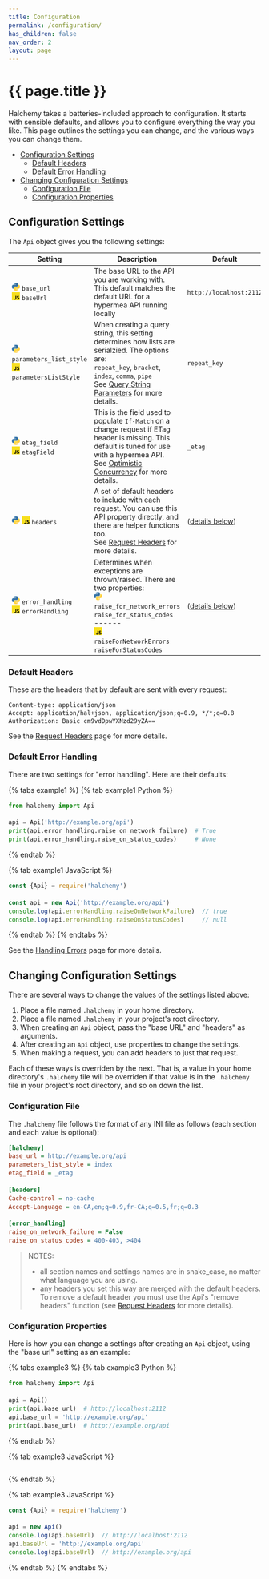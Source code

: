 ```yaml
---
title: Configuration
permalink: /configuration/
has_children: false
nav_order: 2
layout: page
---
```

# {{ page.title }}
Halchemy takes a batteries-included approach to configuration.  It starts with sensible defaults, and allows you to configure everything the way you like.  This page outlines the settings you can change, and the various ways you can change them.

* [Configuration Settings](#configuration-settings)
  * [Default Headers](#default-headers)
  * [Default Error Handling](#default-error-handling)
* [Changing Configuration Settings](#changing-configuration-settings)
  * [Configuration File](#configuration-file)
  * [Configuration Properties](#configuration-properties)

## Configuration Settings
The `Api` object gives you the following settings:

<style>
table th:first-of-type {
  width: 25%
}
table th:nth-of-type(2) {
  width: 52%
}
table th:nth-of-type(3) {
  width: 23%
}
</style>

| Setting                                                                                                                                                            | Description                                                                                                                                                                                                                                                                                                                      | Default                                    |
|--------------------------------------------------------------------------------------------------------------------------------------------------------------------|----------------------------------------------------------------------------------------------------------------------------------------------------------------------------------------------------------------------------------------------------------------------------------------------------------------------------------|--------------------------------------------|
| ![python-16.png](..%2Fassets%2Fimg%2Fpython-16.png) `base_url`<br/>![javascript-16.png](..%2Fassets%2Fimg%2Fjavascript-16.png)  `baseUrl`                          | The base URL to the API you are working with.  This default matches the default URL for a hypermea API running locally                                                                                                                                                                                                           | `http://localhost:2112`                    |
| ![python-16.png](..%2Fassets%2Fimg%2Fpython-16.png) `parameters_list_style`<br/>![javascript-16.png](..%2Fassets%2Fimg%2Fjavascript-16.png)  `parametersListStyle` | When creating a query string, this setting determines how lists are serialzied.  The options are:<br/>`repeat_key`, `bracket`, `index`, `comma`, `pipe`<br/>See [Query String Parameters](/parameters) for more details.                                                                                                         | `repeat_key`                               |
| ![python-16.png](..%2Fassets%2Fimg%2Fpython-16.png) `etag_field`<br/>![javascript-16.png](..%2Fassets%2Fimg%2Fjavascript-16.png)  `etagField`                      | This is the field used to populate `If-Match` on a change request if ETag header is missing.  This default is tuned for use with a hypermea API.<br/>See [Optimistic Concurrency](/concurrency) for more details.                                                                                                                | `_etag`                                    | 
| ![python-16.png](..%2Fassets%2Fimg%2Fpython-16.png) ![javascript-16.png](..%2Fassets%2Fimg%2Fjavascript-16.png) `headers`                                          | A set of default headers to include with each request.  You can use this API property directly, and there are helper functions too.<br/>See [Request Headers](/headers) for more details.                                                                                                                                        | ([details below](#default-header))         |
| ![python-16.png](..%2Fassets%2Fimg%2Fpython-16.png) `error_handling`<br/>![javascript-16.png](..%2Fassets%2Fimg%2Fjavascript-16.png)  `errorHandling`              | Determines when exceptions are thrown/raised.  There are two properties: <br/>![python-16.png](..%2Fassets%2Fimg%2Fpython-16.png)<br/>`raise_for_network_errors` <br/>`raise_for_status_codes`<br/>------<br/>![javascript-16.png](..%2Fassets%2Fimg%2Fjavascript-16.png)<br/>`raiseForNetworkErrors`<br/> `raiseForStatusCodes` | ([details below](#default-error-handling)) |

### Default Headers
These are the headers that by default are sent with every request:

```
Content-type: application/json
Accept: application/hal+json, application/json;q=0.9, */*;q=0.8
Authorization: Basic cm9vdDpwYXNzd29yZA==
```
See the [Request Headers](/headers) page for more details.

### Default Error Handling
There are two settings for "error handling".  Here are their defaults:

{% tabs example1 %}
{% tab example1 Python %}
```python
from halchemy import Api

api = Api('http://example.org/api')
print(api.error_handling.raise_on_network_failure)  # True
print(api.error_handling.raise_on_status_codes)     # None
```
{% endtab %}

{% tab example1 JavaScript %}
```javascript
const {Api} = require('halchemy')

const api = new Api('http://example.org/api')
console.log(api.errorHandling.raiseOnNetworkFailure)  // true
console.log(api.errorHandling.raiseOnStatusCodes)     // null
```
{% endtab %}
{% endtabs %}

See the [Handling Errors](/errors) page for more details.

## Changing Configuration Settings
There are several ways to change the values of the settings listed above:
1. Place a file named `.halchemy` in your home directory.
1. Place a file named `.halchemy` in your project's root directory.
1. When creating an `Api` object, pass the "base URL" and "headers" as arguments.
1. After creating an `Api` object, use properties to change the settings.
1. When making a request, you can add headers to just that request.

Each of these ways is overriden by the next.  That is, a value in your home directory's `.halchemy` file will be overriden if that value is in the `.halchemy` file in your project's root directory, and so on down the list.

### Configuration File
The `.halchemy` file follows the format of any INI file as follows (each section and each value is optional):

```ini
[halchemy]
base_url = http://example.org/api
parameters_list_style = index
etag_field = _etag

[headers]
Cache-control = no-cache
Accept-Language = en-CA,en;q=0.9,fr-CA;q=0.5,fr;q=0.3

[error_handling]
raise_on_network_failure = False
raise_on_status_codes = 400-403, >404
```

> NOTES: 
> * all section names and settings names are in snake_case, no matter what language you are using.
> * any headers you set this way are merged with the default headers.  To remove a default header you must use the Api's "remove headers" function (see [Request Headers](/headers) for more details).

### Configuration Properties
Here is how you can change a settings after creating an `Api` object, using the "base url" setting as an example:

{% tabs example3 %}
{% tab example3 Python %}
```python
from halchemy import Api

api = Api()
print(api.base_url)  # http://localhost:2112
api.base_url = 'http://example.org/api'
print(api.base_url)  # http://example.org/api
```
{% endtab %}

{% tab example3 JavaScript %}
```javascript
```
{% endtab %}

{% tab example3 JavaScript %}
```javascript
const {Api} = require('halchemy')

api = new Api()
console.log(api.baseUrl)  // http://localhost:2112
api.baseUrl = 'http://example.org/api'
console.log(api.baseUrl)  // http://example.org/api

```
{% endtab %}
{% endtabs %}
